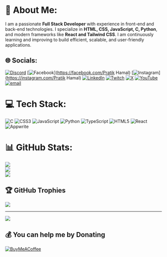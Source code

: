 # 💫 About Me:
I am a passionate **Full Stack Developer** with experience in front-end and back-end technologies. I specialize in **HTML, CSS, JavaScript, C, Python**, and modern frameworks like **React and Tailwind CSS**. I am continuously learning and improving to build efficient, scalable, and user-friendly applications.


## 🌐 Socials:
[![Discord](https://img.shields.io/badge/Discord-%237289DA.svg?logo=discord&logoColor=white)](https://discord.gg/pratik242) [![Facebook](https://img.shields.io/badge/Facebook-%231877F2.svg?logo=Facebook&logoColor=white)](https://facebook.com/Pratik Hamal) [![Instagram](https://img.shields.io/badge/Instagram-%23E4405F.svg?logo=Instagram&logoColor=white)](https://instagram.com/Pratik Hamal) [![LinkedIn](https://img.shields.io/badge/LinkedIn-%230077B5.svg?logo=linkedin&logoColor=white)](https://linkedin.com/in/pratik242) [![Twitch](https://img.shields.io/badge/Twitch-%239146FF.svg?logo=Twitch&logoColor=white)](https://twitch.tv/playsalter) [![X](https://img.shields.io/badge/X-black.svg?logo=X&logoColor=white)](https://x.com/pratik242) [![YouTube](https://img.shields.io/badge/YouTube-%23FF0000.svg?logo=YouTube&logoColor=white)](https://youtube.com/@MRAlterYT) [![email](https://img.shields.io/badge/Email-D14836?logo=gmail&logoColor=white)](mailto:acharyapratik214@gmail.com) 

# 💻 Tech Stack:
![C](https://img.shields.io/badge/c-%2300599C.svg?style=for-the-badge&logo=c&logoColor=white) ![CSS3](https://img.shields.io/badge/css3-%231572B6.svg?style=for-the-badge&logo=css3&logoColor=white) ![JavaScript](https://img.shields.io/badge/javascript-%23323330.svg?style=for-the-badge&logo=javascript&logoColor=%23F7DF1E) ![Python](https://img.shields.io/badge/python-3670A0?style=for-the-badge&logo=python&logoColor=ffdd54) ![TypeScript](https://img.shields.io/badge/typescript-%23007ACC.svg?style=for-the-badge&logo=typescript&logoColor=white) ![HTML5](https://img.shields.io/badge/html5-%23E34F26.svg?style=for-the-badge&logo=html5&logoColor=white) ![React](https://img.shields.io/badge/react-%2320232a.svg?style=for-the-badge&logo=react&logoColor=%2361DAFB) ![Appwrite](https://img.shields.io/badge/Appwrite-%23FD366E.svg?style=for-the-badge&logo=appwrite&logoColor=white)
# 📊 GitHub Stats:
![](https://github-readme-stats.vercel.app/api?username=pratikacharya1234&theme=dark&hide_border=false&include_all_commits=false&count_private=false)<br/>
![](https://nirzak-streak-stats.vercel.app/?user=pratikacharya1234&theme=dark&hide_border=false)<br/>
![](https://github-readme-stats.vercel.app/api/top-langs/?username=pratikacharya1234&theme=dark&hide_border=false&include_all_commits=false&count_private=false&layout=compact)

## 🏆 GitHub Trophies
![](https://github-profile-trophy.vercel.app/?username=pratikacharya1234&theme=radical&no-frame=false&no-bg=true&margin-w=4)

---
[![](https://visitcount.itsvg.in/api?id=pratikacharya1234&icon=0&color=0)](https://visitcount.itsvg.in)

  ## 💰 You can help me by Donating
  [![BuyMeACoffee](https://img.shields.io/badge/Buy%20Me%20a%20Coffee-ffdd00?style=for-the-badge&logo=buy-me-a-coffee&logoColor=black)](https://buymeacoffee.com/acharyapz1n) 

  
<!-- Proudly created with GPRM ( https://gprm.itsvg.in ) -->
